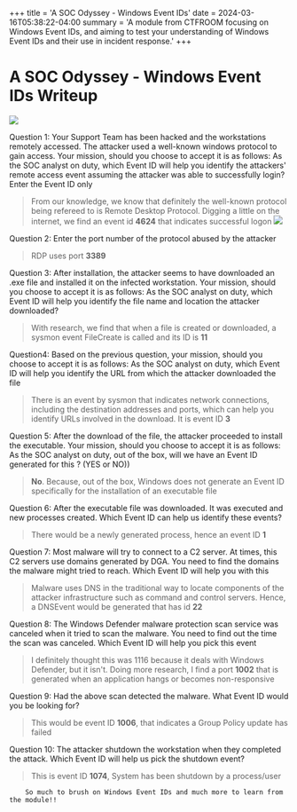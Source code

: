 +++
title = 'A SOC Odyssey - Windows Event IDs'
date = 2024-03-16T05:38:22-04:00
summary = 'A module from CTFROOM focusing on Windows Event IDs, and aiming to test your understanding of Windows Event IDs and their use in incident response.'
+++

# A SOC Odyssey - Windows Event IDs Writeup

![](/images/eventids/WindowsEventID.png)

Question 1: Your Support Team has been hacked and the workstations remotely accessed. The attacker used a well-known windows protocol to gain access. Your mission, should you choose to accept it is as follows: As the SOC analyst on duty, which Event ID will help you identify the attackers' remote access event assuming the attacker was able to successfully login? Enter the Event ID only
> From our knowledge, we know that definitely the well-known protocol being refereed to is Remote Desktop Protocol. Digging a little on the internet, we find an event id **4624** that indicates successful logon
![](/images/eventids/WindowsEventID1.png)

Question 2: Enter the port number of the protocol abused by the attacker
> RDP uses port **3389**

Question 3: After installation, the attacker seems to have downloaded an .exe file and installed it on the infected workstation. Your mission, should you choose to accept it is as follows: As the SOC analyst on duty, which Event ID will help you identify the file name and location the attacker downloaded?
> With research, we find that when a file is created or downloaded, a sysmon event FileCreate is called and its ID is **11**

Question4: Based on the previous question, your mission, should you choose to accept it is as follows: As the SOC analyst on duty, which Event ID will help you identify the URL from which the attacker downloaded the file
> There is an event by sysmon that indicates network connections, including the destination addresses and ports, which can help you identify URLs involved in the download. It is event ID **3**

Question 5: After the download of the file, the attacker proceeded to install the executable. Your mission, should you choose to accept it is as follows: As the SOC analyst on duty, out of the box, will we have an Event ID generated for this ? (YES or NO))
> **No**. Because, out of the box, Windows does not generate an Event ID specifically for the installation of an executable file

Question 6: After the executable file was downloaded. It was executed and new processes created. Which Event ID can help us identify these events?
> There would be a newly generated process, hence an event ID **1**

Question 7: Most malware will try to connect to a C2 server. At times, this C2 servers use domains generated by DGA. You need to find the domains the malware might tried to reach. Which Event ID will help you with this
> Malware uses DNS in the traditional way to locate components of the attacker infrastructure such as command and control servers. Hence, a DNSEvent would be generated that has id **22**

Question 8: The Windows Defender malware protection scan service was canceled when it tried to scan the malware. You need to find out the time the scan was canceled. Which Event ID will help you pick this event
> I definitely thought this was 1116 because it deals with Windows Defender, but it isn't. Doing more research, I find a port **1002** that is generated when an application hangs or becomes non-responsive

Question 9: Had the above scan detected the malware. What Event ID would you be looking for?
> This would be event ID **1006**, that indicates a Group Policy update has failed

Question 10: The attacker shutdown the workstation when they completed the attack. Which Event ID will help us pick the shutdown event?
> This is event ID **1074**, System has been shutdown by a process/user

		So much to brush on Windows Event IDs and much more to learn from the module!!
